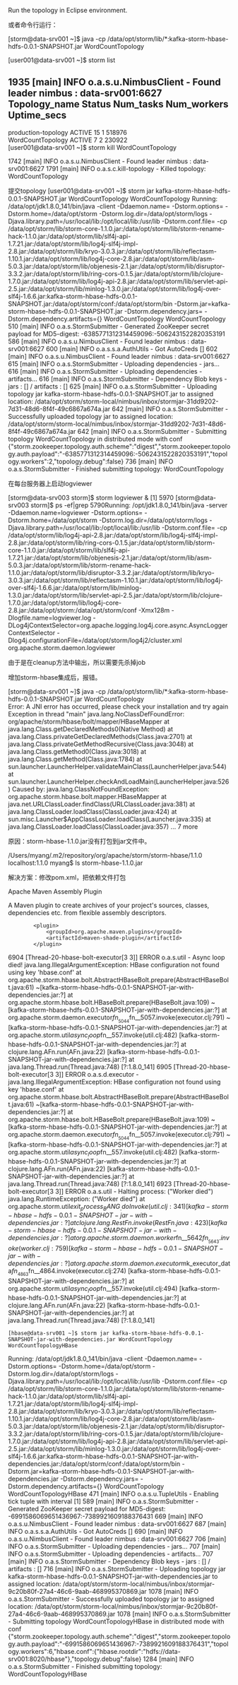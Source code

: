 Run the topology in Eclipse environment.

或者命令行运行：

[storm@data-srv001 ~]$ java -cp /data/opt/storm/lib/*:kafka-storm-hbase-hdfs-0.0.1-SNAPSHOT.jar WordCountTopology


[user001@data-srv001 ~]$  storm list

1935 [main] INFO  o.a.s.u.NimbusClient - Found leader nimbus : data-srv001:6627
Topology_name        Status     Num_tasks  Num_workers  Uptime_secs
-------------------------------------------------------------------
production-topology  ACTIVE     15         1            518976    
WordCountTopology    ACTIVE     7          2            230922    
[user001@data-srv001 ~]$ storm kill WordCountTopology

1742 [main] INFO  o.a.s.u.NimbusClient - Found leader nimbus : data-srv001:6627
1791 [main] INFO  o.a.s.c.kill-topology - Killed topology: WordCountTopology

提交topology
[user001@data-srv001 ~]$ storm jar kafka-storm-hbase-hdfs-0.0.1-SNAPSHOT.jar WordCountTopology  WordCountTopology
Running: /data/opt/jdk1.8.0_141/bin/java -client -Ddaemon.name= -Dstorm.options= -Dstorm.home=/data/opt/storm -Dstorm.log.dir=/data/opt/storm/logs -Djava.library.path=/usr/local/lib:/opt/local/lib:/usr/lib -Dstorm.conf.file= -cp /data/opt/storm/lib/storm-core-1.1.0.jar:/data/opt/storm/lib/storm-rename-hack-1.1.0.jar:/data/opt/storm/lib/slf4j-api-1.7.21.jar:/data/opt/storm/lib/log4j-slf4j-impl-2.8.jar:/data/opt/storm/lib/kryo-3.0.3.jar:/data/opt/storm/lib/reflectasm-1.10.1.jar:/data/opt/storm/lib/log4j-core-2.8.jar:/data/opt/storm/lib/asm-5.0.3.jar:/data/opt/storm/lib/objenesis-2.1.jar:/data/opt/storm/lib/disruptor-3.3.2.jar:/data/opt/storm/lib/ring-cors-0.1.5.jar:/data/opt/storm/lib/clojure-1.7.0.jar:/data/opt/storm/lib/log4j-api-2.8.jar:/data/opt/storm/lib/servlet-api-2.5.jar:/data/opt/storm/lib/minlog-1.3.0.jar:/data/opt/storm/lib/log4j-over-slf4j-1.6.6.jar:kafka-storm-hbase-hdfs-0.0.1-SNAPSHOT.jar:/data/opt/storm/conf:/data/opt/storm/bin -Dstorm.jar=kafka-storm-hbase-hdfs-0.0.1-SNAPSHOT.jar -Dstorm.dependency.jars= -Dstorm.dependency.artifacts={} WordCountTopology WordCountTopology
510  [main] INFO  o.a.s.StormSubmitter - Generated ZooKeeper secret payload for MD5-digest: -6385771312314459096:-5062431522820353191
586  [main] INFO  o.a.s.u.NimbusClient - Found leader nimbus : data-srv001:6627
600  [main] INFO  o.a.s.s.a.AuthUtils - Got AutoCreds []
602  [main] INFO  o.a.s.u.NimbusClient - Found leader nimbus : data-srv001:6627
615  [main] INFO  o.a.s.StormSubmitter - Uploading dependencies - jars...
616  [main] INFO  o.a.s.StormSubmitter - Uploading dependencies - artifacts...
616  [main] INFO  o.a.s.StormSubmitter - Dependency Blob keys - jars : [] / artifacts : []
625  [main] INFO  o.a.s.StormSubmitter - Uploading topology jar kafka-storm-hbase-hdfs-0.0.1-SNAPSHOT.jar to assigned location: /data/opt/storm/storm-local/nimbus/inbox/stormjar-31dd9202-7d31-48d6-8f4f-49c6867a674a.jar
642  [main] INFO  o.a.s.StormSubmitter - Successfully uploaded topology jar to assigned location: /data/opt/storm/storm-local/nimbus/inbox/stormjar-31dd9202-7d31-48d6-8f4f-49c6867a674a.jar
642  [main] INFO  o.a.s.StormSubmitter - Submitting topology WordCountTopology in distributed mode with conf {"storm.zookeeper.topology.auth.scheme":"digest","storm.zookeeper.topology.auth.payload":"-6385771312314459096:-5062431522820353191","topology.workers":2,"topology.debug":false}
736  [main] INFO  o.a.s.StormSubmitter - Finished submitting topology: WordCountTopology

在每台服务器上启动logviewer

[storm@data-srv003 storm]$ storm logviewer &
[1] 5970
[storm@data-srv003 storm]$ ps -ef|grep 5790Running: /opt/jdk1.8.0_141/bin/java -server -Ddaemon.name=logviewer -Dstorm.options= -Dstorm.home=/data/opt/storm -Dstorm.log.dir=/data/opt/storm/logs -Djava.library.path=/usr/local/lib:/opt/local/lib:/usr/lib -Dstorm.conf.file= -cp /data/opt/storm/lib/log4j-api-2.8.jar:/data/opt/storm/lib/log4j-slf4j-impl-2.8.jar:/data/opt/storm/lib/ring-cors-0.1.5.jar:/data/opt/storm/lib/storm-core-1.1.0.jar:/data/opt/storm/lib/slf4j-api-1.7.21.jar:/data/opt/storm/lib/objenesis-2.1.jar:/data/opt/storm/lib/asm-5.0.3.jar:/data/opt/storm/lib/storm-rename-hack-1.1.0.jar:/data/opt/storm/lib/disruptor-3.3.2.jar:/data/opt/storm/lib/kryo-3.0.3.jar:/data/opt/storm/lib/reflectasm-1.10.1.jar:/data/opt/storm/lib/log4j-over-slf4j-1.6.6.jar:/data/opt/storm/lib/minlog-1.3.0.jar:/data/opt/storm/lib/servlet-api-2.5.jar:/data/opt/storm/lib/clojure-1.7.0.jar:/data/opt/storm/lib/log4j-core-2.8.jar:/data/opt/storm:/data/opt/storm/conf -Xmx128m -Dlogfile.name=logviewer.log -DLog4jContextSelector=org.apache.logging.log4j.core.async.AsyncLoggerContextSelector -Dlog4j.configurationFile=/data/opt/storm/log4j2/cluster.xml org.apache.storm.daemon.logviewer

由于是在cleanup方法中输出，所以需要先杀掉job


增加storm-hbase集成后，报错。

[storm@data-srv001 ~]$ java -cp /data/opt/storm/lib/*:kafka-storm-hbase-hdfs-0.0.1-SNAPSHOT.jar WordCountTopology  
Error: A JNI error has occurred, please check your installation and try again
Exception in thread "main" java.lang.NoClassDefFoundError: org/apache/storm/hbase/bolt/mapper/HBaseMapper
	at java.lang.Class.getDeclaredMethods0(Native Method)
	at java.lang.Class.privateGetDeclaredMethods(Class.java:2701)
	at java.lang.Class.privateGetMethodRecursive(Class.java:3048)
	at java.lang.Class.getMethod0(Class.java:3018)
	at java.lang.Class.getMethod(Class.java:1784)
	at sun.launcher.LauncherHelper.validateMainClass(LauncherHelper.java:544)
	at sun.launcher.LauncherHelper.checkAndLoadMain(LauncherHelper.java:526)
Caused by: java.lang.ClassNotFoundException: org.apache.storm.hbase.bolt.mapper.HBaseMapper
	at java.net.URLClassLoader.findClass(URLClassLoader.java:381)
	at java.lang.ClassLoader.loadClass(ClassLoader.java:424)
	at sun.misc.Launcher$AppClassLoader.loadClass(Launcher.java:335)
	at java.lang.ClassLoader.loadClass(ClassLoader.java:357)
	... 7 more

原因：storm-hbase-1.1.0.jar没有打包到jar文件中。

/Users/myang/.m2/repository/org/apache/storm/storm-hbase/1.1.0
localhost:1.1.0 myang$ ls
storm-hbase-1.1.0.jar

解决方案：修改pom.xml，把依赖文件打包

Apache Maven Assembly Plugin

A Maven plugin to create archives of your project's sources, classes, dependencies etc. from flexible assembly descriptors. 

			<plugin>
			    <groupId>org.apache.maven.plugins</groupId>
    			<artifactId>maven-shade-plugin</artifactId>
			</plugin>



6904 [Thread-20-hbase-bolt-executor[3 3]] ERROR o.a.s.util - Async loop died!
java.lang.IllegalArgumentException: HBase configuration not found using key 'hbase.conf'
	at org.apache.storm.hbase.bolt.AbstractHBaseBolt.prepare(AbstractHBaseBolt.java:61) ~[kafka-storm-hbase-hdfs-0.0.1-SNAPSHOT-jar-with-dependencies.jar:?]
	at org.apache.storm.hbase.bolt.HBaseBolt.prepare(HBaseBolt.java:109) ~[kafka-storm-hbase-hdfs-0.0.1-SNAPSHOT-jar-with-dependencies.jar:?]
	at org.apache.storm.daemon.executor$fn__5044$fn__5057.invoke(executor.clj:791) ~[kafka-storm-hbase-hdfs-0.0.1-SNAPSHOT-jar-with-dependencies.jar:?]
	at org.apache.storm.util$async_loop$fn__557.invoke(util.clj:482) [kafka-storm-hbase-hdfs-0.0.1-SNAPSHOT-jar-with-dependencies.jar:?]
	at clojure.lang.AFn.run(AFn.java:22) [kafka-storm-hbase-hdfs-0.0.1-SNAPSHOT-jar-with-dependencies.jar:?]
	at java.lang.Thread.run(Thread.java:748) [?:1.8.0_141]
6905 [Thread-20-hbase-bolt-executor[3 3]] ERROR o.a.s.d.executor - 
java.lang.IllegalArgumentException: HBase configuration not found using key 'hbase.conf'
	at org.apache.storm.hbase.bolt.AbstractHBaseBolt.prepare(AbstractHBaseBolt.java:61) ~[kafka-storm-hbase-hdfs-0.0.1-SNAPSHOT-jar-with-dependencies.jar:?]
	at org.apache.storm.hbase.bolt.HBaseBolt.prepare(HBaseBolt.java:109) ~[kafka-storm-hbase-hdfs-0.0.1-SNAPSHOT-jar-with-dependencies.jar:?]
	at org.apache.storm.daemon.executor$fn__5044$fn__5057.invoke(executor.clj:791) ~[kafka-storm-hbase-hdfs-0.0.1-SNAPSHOT-jar-with-dependencies.jar:?]
	at org.apache.storm.util$async_loop$fn__557.invoke(util.clj:482) [kafka-storm-hbase-hdfs-0.0.1-SNAPSHOT-jar-with-dependencies.jar:?]
	at clojure.lang.AFn.run(AFn.java:22) [kafka-storm-hbase-hdfs-0.0.1-SNAPSHOT-jar-with-dependencies.jar:?]
	at java.lang.Thread.run(Thread.java:748) [?:1.8.0_141]
6923 [Thread-20-hbase-bolt-executor[3 3]] ERROR o.a.s.util - Halting process: ("Worker died")
java.lang.RuntimeException: ("Worker died")
	at org.apache.storm.util$exit_process_BANG_.doInvoke(util.clj:341) [kafka-storm-hbase-hdfs-0.0.1-SNAPSHOT-jar-with-dependencies.jar:?]
	at clojure.lang.RestFn.invoke(RestFn.java:423) [kafka-storm-hbase-hdfs-0.0.1-SNAPSHOT-jar-with-dependencies.jar:?]
	at org.apache.storm.daemon.worker$fn__5642$fn__5643.invoke(worker.clj:759) [kafka-storm-hbase-hdfs-0.0.1-SNAPSHOT-jar-with-dependencies.jar:?]
	at org.apache.storm.daemon.executor$mk_executor_data$fn__4863$fn__4864.invoke(executor.clj:274) [kafka-storm-hbase-hdfs-0.0.1-SNAPSHOT-jar-with-dependencies.jar:?]
	at org.apache.storm.util$async_loop$fn__557.invoke(util.clj:494) [kafka-storm-hbase-hdfs-0.0.1-SNAPSHOT-jar-with-dependencies.jar:?]
	at clojure.lang.AFn.run(AFn.java:22) [kafka-storm-hbase-hdfs-0.0.1-SNAPSHOT-jar-with-dependencies.jar:?]
	at java.lang.Thread.run(Thread.java:748) [?:1.8.0_141]
	
	
	[hbase@data-srv001 ~]$ storm jar kafka-storm-hbase-hdfs-0.0.1-SNAPSHOT-jar-with-dependencies.jar WordCountTopology  WordCountTopologyHBase
Running: /data/opt/jdk1.8.0_141/bin/java -client -Ddaemon.name= -Dstorm.options= -Dstorm.home=/data/opt/storm -Dstorm.log.dir=/data/opt/storm/logs -Djava.library.path=/usr/local/lib:/opt/local/lib:/usr/lib -Dstorm.conf.file= -cp /data/opt/storm/lib/storm-core-1.1.0.jar:/data/opt/storm/lib/storm-rename-hack-1.1.0.jar:/data/opt/storm/lib/slf4j-api-1.7.21.jar:/data/opt/storm/lib/log4j-slf4j-impl-2.8.jar:/data/opt/storm/lib/kryo-3.0.3.jar:/data/opt/storm/lib/reflectasm-1.10.1.jar:/data/opt/storm/lib/log4j-core-2.8.jar:/data/opt/storm/lib/asm-5.0.3.jar:/data/opt/storm/lib/objenesis-2.1.jar:/data/opt/storm/lib/disruptor-3.3.2.jar:/data/opt/storm/lib/ring-cors-0.1.5.jar:/data/opt/storm/lib/clojure-1.7.0.jar:/data/opt/storm/lib/log4j-api-2.8.jar:/data/opt/storm/lib/servlet-api-2.5.jar:/data/opt/storm/lib/minlog-1.3.0.jar:/data/opt/storm/lib/log4j-over-slf4j-1.6.6.jar:kafka-storm-hbase-hdfs-0.0.1-SNAPSHOT-jar-with-dependencies.jar:/data/opt/storm/conf:/data/opt/storm/bin -Dstorm.jar=kafka-storm-hbase-hdfs-0.0.1-SNAPSHOT-jar-with-dependencies.jar -Dstorm.dependency.jars= -Dstorm.dependency.artifacts={} WordCountTopology WordCountTopologyHBase
471  [main] INFO  o.a.s.u.TupleUtils - Enabling tick tuple with interval [1]
589  [main] INFO  o.a.s.StormSubmitter - Generated ZooKeeper secret payload for MD5-digest: -6991586069651436967:-7389921609188376431
669  [main] INFO  o.a.s.u.NimbusClient - Found leader nimbus : data-srv001:6627
687  [main] INFO  o.a.s.s.a.AuthUtils - Got AutoCreds []
690  [main] INFO  o.a.s.u.NimbusClient - Found leader nimbus : data-srv001:6627
706  [main] INFO  o.a.s.StormSubmitter - Uploading dependencies - jars...
707  [main] INFO  o.a.s.StormSubmitter - Uploading dependencies - artifacts...
707  [main] INFO  o.a.s.StormSubmitter - Dependency Blob keys - jars : [] / artifacts : []
716  [main] INFO  o.a.s.StormSubmitter - Uploading topology jar kafka-storm-hbase-hdfs-0.0.1-SNAPSHOT-jar-with-dependencies.jar to assigned location: /data/opt/storm/storm-local/nimbus/inbox/stormjar-9c20b80f-27a4-46c6-9aab-468995370869.jar
1078 [main] INFO  o.a.s.StormSubmitter - Successfully uploaded topology jar to assigned location: /data/opt/storm/storm-local/nimbus/inbox/stormjar-9c20b80f-27a4-46c6-9aab-468995370869.jar
1078 [main] INFO  o.a.s.StormSubmitter - Submitting topology WordCountTopologyHBase in distributed mode with conf {"storm.zookeeper.topology.auth.scheme":"digest","storm.zookeeper.topology.auth.payload":"-6991586069651436967:-7389921609188376431","topology.workers":6,"hbase.conf":{"hbase.rootdir":"hdfs:\/\/data-srv001:8020\/hbase"},"topology.debug":false}
1284 [main] INFO  o.a.s.StormSubmitter - Finished submitting topology: WordCountTopologyHBase



